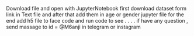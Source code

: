 Download file and open with JupyterNotebook 
first download dataset form link in Text file 
and after that add them in age or gender jupyter file
for the end add h5 file to face code and run code to see 
.
.
.
.
if have any question , send massage to id = @M6anji  in telegram or instagram 
